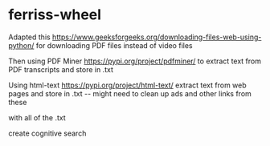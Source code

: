 # ferriss-wheel


Adapted this https://www.geeksforgeeks.org/downloading-files-web-using-python/ for downloading PDF files instead of video files

Then using PDF Miner https://pypi.org/project/pdfminer/ to extract text from PDF transcripts and store in .txt

Using html-text https://pypi.org/project/html-text/ extract text from web pages and store in .txt 
-- might need to clean up ads and other links from these

with all of the .txt

create cognitive search
